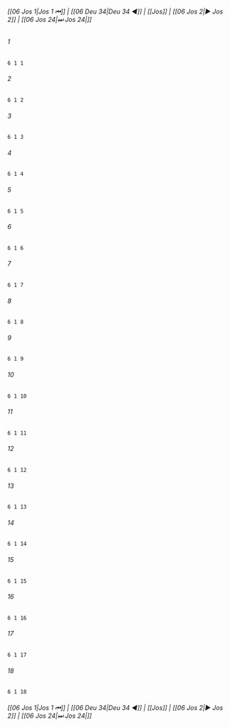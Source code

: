 
###### [[06 Jos 1|Jos 1 ⏮]] | [[06 Deu 34|Deu 34 ◀]] | [[Jos]] | [[06 Jos 2|▶ Jos 2]] | [[06 Jos 24|⏭ Jos 24|]]

###### 1
``` verse
6 1 1 
```
###### 2
``` verse
6 1 2 
```
###### 3
``` verse
6 1 3 
```
###### 4
``` verse
6 1 4 
```
###### 5
``` verse
6 1 5 
```
###### 6
``` verse
6 1 6 
```
###### 7
``` verse
6 1 7 
```
###### 8
``` verse
6 1 8 
```
###### 9
``` verse
6 1 9 
```
###### 10
``` verse
6 1 10 
```
###### 11
``` verse
6 1 11 
```
###### 12
``` verse
6 1 12 
```
###### 13
``` verse
6 1 13 
```
###### 14
``` verse
6 1 14 
```
###### 15
``` verse
6 1 15 
```
###### 16
``` verse
6 1 16 
```
###### 17
``` verse
6 1 17 
```
###### 18
``` verse
6 1 18 
```

###### [[06 Jos 1|Jos 1 ⏮]] | [[06 Deu 34|Deu 34 ◀]] | [[Jos]] | [[06 Jos 2|▶ Jos 2]] | [[06 Jos 24|⏭ Jos 24|]]

